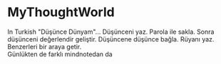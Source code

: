 # MyThoughtWorld
In Turkish "Düşünce Dünyam"...
Düşünceni yaz. Parola ile sakla. 
Sonra düşünceni değerlendir geliştir. 
Düşüncene düşünce bağla.  Rüyanı yaz. 
Benzerleri bir araya getir.  
Günlükten de farklı mindnotedan da
